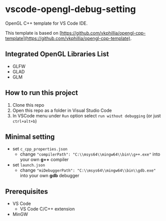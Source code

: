 # vscode-opengl-debug-setting
OpenGL C++ template for VS Code IDE.

This template is based on [https://github.com/vkphillia/opengl-cpp-template](https://github.com/vkphillia/opengl-cpp-template).

## Integrated OpenGL Libraries List

- GLFW
- GLAD
- GLM

## How to run this project

1.  Clone this repo
2.  Open this repo as a folder in Visual Studio Code
3.  In VSCode menu under `Run` option select `run without debugging` (or just `ctrl+alt+b`)

## Minimal setting

- set `c_cpp_properties.json`
  - change `"compilerPath": "C:\\msys64\\mingw64\\bin\\g++.exe"` into your own **g++** compiler
- set `launch.json`
  - change `"miDebuggerPath": "C:\\msys64\\mingw64\\bin\\gdb.exe"` into  your own **gdb** debugger

## Prerequisites

- VS Code
  - VS Code C/C++ extension
- MinGW
